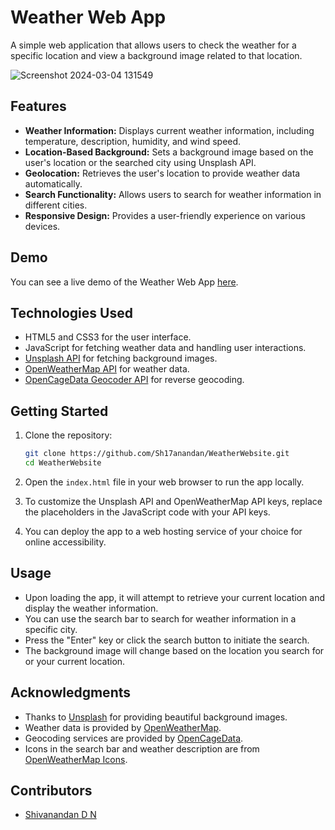 # Weather Web App

A simple web application that allows users to check the weather for a specific location and view a background image related to that location.

![Screenshot 2024-03-04 131549](https://github.com/shivanandan17/Weather-Website-Application/assets/156572535/97010c09-a8da-4c9b-87e0-15169fd25e1b)

## Features

- **Weather Information:** Displays current weather information, including temperature, description, humidity, and wind speed.
- **Location-Based Background:** Sets a background image based on the user's location or the searched city using Unsplash API.
- **Geolocation:** Retrieves the user's location to provide weather data automatically.
- **Search Functionality:** Allows users to search for weather information in different cities.
- **Responsive Design:** Provides a user-friendly experience on various devices.

## Demo

You can see a live demo of the Weather Web App [here]([https://sh17anandan.github.io/WeatherWebsite/](https://shivanandan17.github.io/Weather-Website-Application/)).

## Technologies Used

- HTML5 and CSS3 for the user interface.
- JavaScript for fetching weather data and handling user interactions.
- [Unsplash API](https://unsplash.com/developers) for fetching background images.
- [OpenWeatherMap API](https://openweathermap.org/api) for weather data.
- [OpenCageData Geocoder API](https://opencagedata.com/api) for reverse geocoding.

## Getting Started

1. Clone the repository:

   ```bash
   git clone https://github.com/Sh17anandan/WeatherWebsite.git
   cd WeatherWebsite
   ```

2. Open the `index.html` file in your web browser to run the app locally.

3. To customize the Unsplash API and OpenWeatherMap API keys, replace the placeholders in the JavaScript code with your API keys.

4. You can deploy the app to a web hosting service of your choice for online accessibility.

## Usage

- Upon loading the app, it will attempt to retrieve your current location and display the weather information.
- You can use the search bar to search for weather information in a specific city.
- Press the "Enter" key or click the search button to initiate the search.
- The background image will change based on the location you search for or your current location.

## Acknowledgments

- Thanks to [Unsplash](https://unsplash.com/) for providing beautiful background images.
- Weather data is provided by [OpenWeatherMap](https://openweathermap.org/).
- Geocoding services are provided by [OpenCageData](https://opencagedata.com/).
- Icons in the search bar and weather description are from [OpenWeatherMap Icons](https://openweathermap.org/weather-conditions).

## Contributors

- [Shivanandan D N](https://github.com/Shivanandan17)

